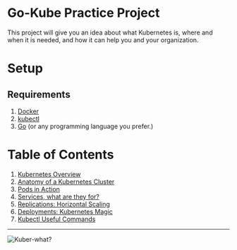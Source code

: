 # Go-Kube Practice Project
This project will give you an idea about what Kubernetes is, where and when it is needed, and how it can help you and your organization.

# Setup

## Requirements

1. [Docker](https://www.docker.com/products/docker-desktop)
1. [kubectl](https://kubernetes.io/docs/tasks/tools/install-kubectl/)
1. [Go](https://golang.org/dl/) (or any programming language you prefer.)

# Table of Contents
1. [Kubernetes Overview](https://github.com/kenkoii/go-kube/wiki/Kubernetes-Overview)
1. [Anatomy of a Kubernetes Cluster](https://github.com/kenkoii/go-kube/wiki/Anatomy-of-a-Kubernetes-Cluster)
1. [Pods in Action](https://github.com/kenkoii/go-kube/wiki/Pods-in-Action)
1. [Services, what are they for?](https://github.com/kenkoii/go-kube/wiki/Services,-what-are-they-for%3F)
1. [Replications: Horizontal Scaling](https://github.com/kenkoii/go-kube/wiki/Replications:-Horizontal-scaling)
1. [Deployments: Kubernetes Magic](https://github.com/kenkoii/go-kube/wiki/Deployments:-Kubernetes-Magic)
1. [Kubectl Useful Commands](https://github.com/kenkoii/go-kube/wiki/Kubernetes-Useful-Commands)

***

![Kuber-what?](https://stackify.com/wp-content/uploads/2018/03/docker-vs-kubernetes-881x441.jpg)
